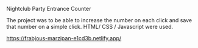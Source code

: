 Nightclub Party Entrance Counter

The project was to be able to increase the number on each click and save that number on a simple click.
HTML/ CSS / Javascript were used.

https://frabjous-marzipan-e1cd3b.netlify.app/
